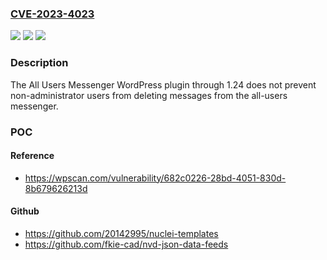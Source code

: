 ### [CVE-2023-4023](https://cve.mitre.org/cgi-bin/cvename.cgi?name=CVE-2023-4023)
![](https://img.shields.io/static/v1?label=Product&message=All%20Users%20Messenger&color=blue)
![](https://img.shields.io/static/v1?label=Version&message=n%2Fa&color=blue)
![](https://img.shields.io/static/v1?label=Vulnerability&message=CWE-639%20Authorization%20Bypass%20Through%20User-Controlled%20Key&color=brighgreen)

### Description

The All Users Messenger WordPress plugin through 1.24 does not prevent non-administrator users from deleting messages from the all-users messenger.

### POC

#### Reference
- https://wpscan.com/vulnerability/682c0226-28bd-4051-830d-8b679626213d

#### Github
- https://github.com/20142995/nuclei-templates
- https://github.com/fkie-cad/nvd-json-data-feeds

